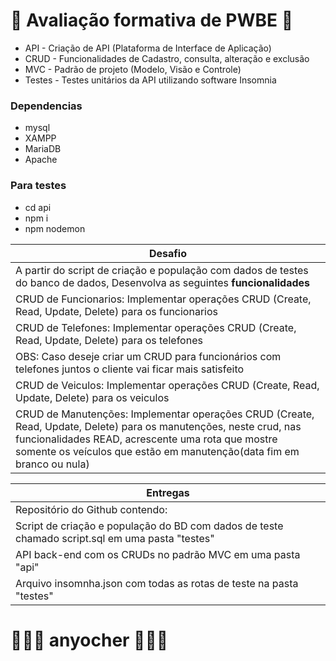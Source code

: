 #  👻 Avaliação formativa de PWBE 👻  

- API - Criação de API (Plataforma de Interface de Aplicação)
- CRUD - Funcionalidades de Cadastro, consulta, alteração e exclusão
- MVC - Padrão de projeto (Modelo, Visão e Controle)
- Testes - Testes unitários da API utilizando software Insomnia


### Dependencias
- mysql
- XAMPP
- MariaDB
- Apache

### Para testes

- cd api
- npm i
- npm nodemon 

|Desafio|
|-|
|A partir do script de criação e população com dados de testes do banco de dados, Desenvolva as seguintes **funcionalidades**|
|CRUD de Funcionarios: Implementar operações CRUD (Create, Read, Update, Delete) para os funcionarios|
|CRUD de Telefones: Implementar operações CRUD (Create, Read, Update, Delete) para os telefones|
|OBS: Caso deseje criar um CRUD para funcionários com telefones juntos o cliente vai ficar mais satisfeito|
|CRUD de Veiculos: Implementar operações CRUD (Create, Read, Update, Delete) para os veiculos|
|CRUD de Manutenções: Implementar operações CRUD (Create, Read, Update, Delete) para os manutenções, neste crud, nas funcionalidades READ, acrescente uma rota que mostre somente os veículos que estão em manutenção(data fim em branco ou nula)|

|Entregas|
|-|
|Repositório do Github contendo:|
|Script de criação e população do BD com dados de teste chamado script.sql em uma pasta "testes"|
|API back-end com os CRUDs no padrão MVC em uma pasta "api"|
|Arquivo insomnha.json com todas as rotas de teste na pasta "testes"|


# 👩🏻‍💻 anyocher 👩🏻‍💻

